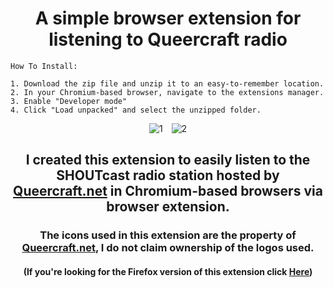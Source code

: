 <div align="center">
  <h1>A simple browser extension for listening to Queercraft radio</h1>
</div>

~~~~~~~~~~~~~~~~~~~~~~~~~~~~~~~~~~~~~~~~~~~~~~~~~~~~~~~~~~~~~~~~~~~~~~~~~~~~~~~~~~~~
How To Install:

1. Download the zip file and unzip it to an easy-to-remember location.
2. In your Chromium-based browser, navigate to the extensions manager.
3. Enable "Developer mode"
4. Click "Load unpacked" and select the unzipped folder.
~~~~~~~~~~~~~~~~~~~~~~~~~~~~~~~~~~~~~~~~~~~~~~~~~~~~~~~~~~~~~~~~~~~~~~~~~~~~~~~~~~~~

<div align="center">
  <img src="https://github.com/user-attachments/assets/de4f7699-f775-46e2-b758-b06b5f63fc9a" alt="1" style="margin-right: 10px;">
  <img src="https://github.com/user-attachments/assets/699d3445-3cb3-425f-b5e9-74838559e7ca" alt="2">
</div>

<div align="center">
  <h2>I created this extension to easily listen to the SHOUTcast radio station hosted by <a href="https://www.queercraft.net/radio">Queercraft.net</a> in Chromium-based browsers via browser extension.</h2>
</div>

<div align="center">
  <h3>The icons used in this extension are the property of <a href="https://www.queercraft.net">Queercraft.net</a>, I do not claim ownership of the logos used.</h3>
</div>

<div align="center">
  <h4>(If you're looking for the Firefox version of this extension click <a href="https://github.com/BusterBean/QC-SHOUTcast-Player-FireFox-Extension">Here</a>)</h4>
</div>
